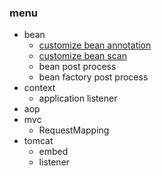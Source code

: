 ### menu

- bean
    - [customize bean annotation](../bean/CustomizeBeanAnnotation.md)   
    - [customize bean scan](../bean/CustomizeBeanScan.md) 
    - bean post process
    - bean factory post process
- context
    - application listener
- aop
- mvc
    - RequestMapping
- tomcat
    - embed
    - listener
